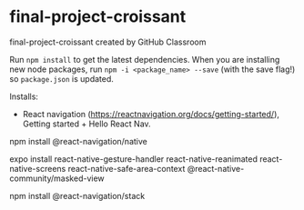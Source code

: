 # final-project-croissant
final-project-croissant created by GitHub Classroom

Run `npm install` to get the latest dependencies. When you are installing new node packages, run `npm -i <package_name> --save` (with the save flag!) so `package.json` is updated.

Installs: 

- React navigation (https://reactnavigation.org/docs/getting-started/), Getting started + Hello React Nav.

npm install @react-navigation/native

expo install react-native-gesture-handler react-native-reanimated react-native-screens react-native-safe-area-context @react-native-community/masked-view

npm install @react-navigation/stack
